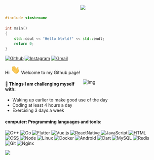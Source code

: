 <p align="center">
  <img src="https://github.com/thompsonemerson/thompsonemerson/raw/master/cover-thompson.png" />
</p>

```c++
#include <iostream>

int main()
{
    std::cout << "Hello World!" << std::endl;
    return 0;
}
```

[![Github](https://img.shields.io/badge/-Github-000?style=flat&logo=Github&logoColor=white)](https://github.com/ChoesCode)
[![Instagram](https://img.shields.io/badge/-Instagram-000?style=flat&logo=instagram&logoColor=blank)](https://www.instagram.com/choes.cn/)
[![Gmail](https://img.shields.io/badge/-Gmail-000?style=flat&logo=Gmail&logoColor=white)](mailto:l111il@163.com)

Hi <img src="https://raw.githubusercontent.com/ABSphreak/ABSphreak/master/gifs/Hi.gif" width="30px"> Welcome to my Github page!

<img align="right" alt="img" src="https://pa1.narvii.com/6580/8098c6e9207376889eeb0532d9f5a0723c4d73f5_hq.gif" width="50%" />

#### :muscle: Things I am challenging myself with:
- Waking up earlier to make good use of the day
- Coding at least 4 hours a day
- Exercising 3 days a week

#### computer: Programming languages and tools: 
<p>
  
![C++](https://img.shields.io/badge/-C++-000000?style=flat&logo=c%2B%2B)
![Go](https://img.shields.io/badge/-Go-000000?style=flat&logo=go)
![Flutter](https://img.shields.io/badge/-Flutter-000000?style=flat&logo=flutter)
![Vue.js](https://img.shields.io/badge/-Vue-000000?style=flat&logo=Vue.js)
![ReactNative](https://img.shields.io/badge/-ReactNative-000000?style=flat&logo=react)
![JavaScript](https://img.shields.io/badge/-JavaScript-000000?style=flat&logo=javascript)
![HTML](https://img.shields.io/badge/-HTML-000000?style=flat&logo=html5)
![CSS](https://img.shields.io/badge/-CSS-000000?style=flat&logo=css3)
![Node](https://img.shields.io/badge/-Node-000000?style=flat&logo=node.js)
![Linux](https://img.shields.io/badge/-Linux-000000?style=flat&logo=Linux&logoColor=FCC624)
![Docker](https://img.shields.io/badge/-Docker-000000?style=flat&logo=docker)
![Android](https://img.shields.io/badge/-Android-000000?style=flat&logo=android)
![Dart](https://img.shields.io/badge/-Dart-000000?style=flat&logo=dart)
![MySQL](https://img.shields.io/badge/-MySQL-000000?style=flat&logo=mysql)
![Redis](https://img.shields.io/badge/-Redis-000000?style=flat&logo=redis)
![Git](https://img.shields.io/badge/-Git-000000?style=flat&logo=git)
![Nginx](https://img.shields.io/badge/-Nginx-000000?style=flat&logo=nginx)
  
</p>
<img width="50%" align="left" src="https://github-readme-stats.vercel.app/api?username=ChoesCode&show_icons=true&hide_border=true" />

